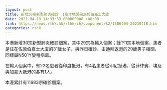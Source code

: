 ```yaml
---
layout: post
title: 新增30宗新型肺炎確診　1宗本地感染居於伯嘉士大廈
date: 2021-04-18 14:33:39.000000000 +08:00
link: https://news.rthk.hk/rthk/ch/component/k2/1586404-20210418.htm
categories: rthk
---
```


本港新增30宗新型肺炎確診個案，其中29宗為輸入個案；餘下1宗本地個案，患者是住在佐敦伯嘉士大廈的31歲女子，與昨日確診、由迪拜返港的29歲男子相關，同樣屬N501Y變種病毒。

在輸入個案中，有22名患者從印度抵港，有4名患者從印尼抵港，從菲律賓、埃及與加拿大抵港的各有1人。

本港累計有11683宗確診個案。
